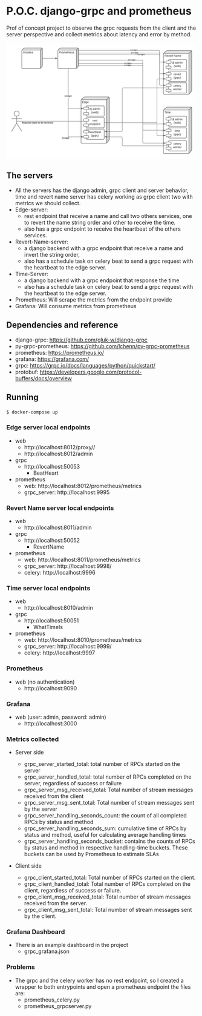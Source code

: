 # P.O.C. django-grpc and prometheus

Prof of concept project to observe the grpc requests from the client and the server perspective and collect metrics about latency and error by method.

![alt text](dia.png "Title")

## The servers
 - All the servers has the django admin, grpc client and server behavior, time and revert name server has celery working as grpc client two with metrics we should collect.
 - Edge-server: 
   - rest endpoint that receive a name and call two others services, one to revert the name string order and other to receive the time. 
   - also has a grpc endpoint to receive the heartbeat of the others services.
 - Revert-Name-server: 
   - a django backend with a grpc endpoint that receive a name and invert the string order, 
   - also has a schedule task on celery beat to send a grpc request with the heartbeat to the edge server.  
 - Time-Server: 
   - a django backend with a grpc endpoint that response the time 
   - also has a schedule task on celery beat to send a grpc request with the heartbeat to the edge server.  
 - Prometheus: Will scrape the metrics from the endpoint provide
 - Grafana: Will consume metrics from prometheus
 
## Dependencies and reference
 - django-grpc: https://github.com/gluk-w/django-grpc
 - py-grpc-prometheus: https://github.com/lchenn/py-grpc-prometheus
 - prometheus: https://prometheus.io/
 - grafana: https://grafana.com/
 - grpc: https://grpc.io/docs/languages/python/quickstart/
 - protobuf: https://developers.google.com/protocol-buffers/docs/overview

## Running
```bash
$ docker-compose up
```

### Edge server local endpoints
 - web
    - http://localhost:8012/proxy/<name>/
    - http://localhost:8012/admin
 - grpc
   - http://localhost:50053 
     - BeatHeart
 - prometheus
    - web: http://localhost:8012/prometheus/metrics
    - grpc_server: http://localhost:9995
 
### Revert Name server local  endpoints
 - web
    - http://localhost:8011/admin
 - grpc
   - http://localhost:50052 
     - RevertName
 - prometheus
    - web: http://localhost:8011/prometheus/metrics
    - grpc_server: http://localhost:9998/
    - celery: http://localhost:9996
 
### Time server local  endpoints
 - web
    - http://localhost:8010/admin
 - grpc
   - http://localhost:50051 
     - WhatTimeIs
 - prometheus
    - web: http://localhost:8010/prometheus/metrics
    - grpc_server: http://localhost:9999/
    - celery: http://localhost:9997

### Prometheus 
 - web (no authentication)
    - http://localhost:9090

### Grafana 
- web (user: admin, password: admin)
   - http://localhost:3000


### Metrics collected 
- Server side
  - grpc_server_started_total: total number of RPCs started on the server
  - grpc_server_handled_total: total number of RPCs completed on the server, regardless of success or failure
  - grpc_server_msg_received_total: Total number of stream messages received from the client 
  - grpc_server_msg_sent_total: Total number of stream messages sent by the server 
  - grpc_server_handling_seconds_count: the count of all completed RPCs by status and method
  - grpc_server_handling_seconds_sum: cumulative time of RPCs by status and method, useful for calculating average handling times
  - grpc_server_handling_seconds_bucket: contains the counts of RPCs by status and method in respective handling-time buckets. These buckets can be used by Prometheus to estimate SLAs

- Client side
  - grpc_client_started_total: Total number of RPCs started on the client. 
  - grpc_client_handled_total: Total number of RPCs completed on the client, regardless of success or failure. 
  - grpc_client_msg_received_total: Total number of stream messages received from the server. 
  - grpc_client_msg_sent_total: Total number of stream messages sent by the client.
  

### Grafana Dashboard
 - There is an example dashboard in the project
   - grpc_grafana.json
 

### Problems
 - The grpc and the celery worker has no rest endpoint, so I created a wrapper to both entrypoints and open a prometheus endpoint the files are:
   - prometheus_celery.py
   - prometheus_grpcserver.py